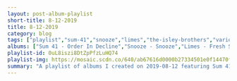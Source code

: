 ```yaml
---
layout: post-album-playlist
short-title: 8-12-2019
title: 8-12-2019
category: blog
tags: ["playlist","sum-41","snooze","limes","the-isley-brothers","various-artists","various-artists","various-artists","various-artists","tool","pete-yorn"]
albums: ["Sum 41 - Order In Decline","Snooze - Snooze","Limes - Fresh Squeezed","The Isley Brothers - 3+3","Various Artists - Chief","Various Artists - Care Package","Various Artists - Do You Feel Me?","Various Artists - The Big Day","TOOL - 10,000 Days","Pete Yorn - Caretakers"]
playlist-id: 0uL8iszi8DtZpPfzLuHQ74
playlist-img: https://mosaic.scdn.co/640/ab67616d0000b27334501e0f14470fd06ff516d3ab67616d0000b273494d095cc4f1cd9eb06a0d1fab67616d0000b2739d1d0e64081ea5c0927d6051ab67616d0000b273b15cae5908c5f91c88117811
summary: "A playlist of albums I created on 2019-08-12 featuring Sum 41, Snooze, Limes, The Isley Brothers, Various Artists, Various Artists, Various Artists, Various Artists, TOOL, and Pete Yorn."
---
```

